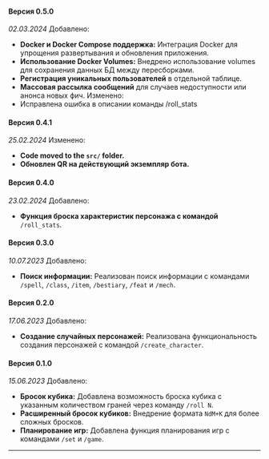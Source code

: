 #### Версия 0.5.0
*02.03.2024*
Добавлено:
- **Docker и Docker Compose поддержка:** Интеграция Docker для упрощения развертывания и обновления приложения.
- **Использование Docker Volumes:** Внедрено использование volumes для сохранения данных БД между пересборками.
- **Регистрация уникальных пользователей** в отдельной таблице.
- **Массовая рассылка сообщений** для случаев недоступности или анонса новых фич.
Изменено:
- Исправлена ошибка в описании команды /roll_stats

#### Версия 0.4.1
*25.02.2024*
Изменено:
- **Code moved to the `src/` folder.**
- **Обновлен QR на действующий экземпляр бота.**

#### Версия 0.4.0
*23.02.2024*
Добавлено:
- **Функция броска характеристик персонажа с командой** `/roll_stats`.

#### Версия 0.3.0
*10.07.2023*
Добавлено:
- **Поиск информации:** Реализован поиск информации с командами `/spell`, `/class`, `/item`, `/bestiary`, `/feat` и `/mech`.

#### Версия 0.2.0 
*17.06.2023*
Добавлено:
- **Создание случайных персонажей:** Реализована функциональность создания персонажей с командой `/create_character`.

#### Версия 0.1.0
*15.06.2023*
Добавлено:
- **Бросок кубика:** Добавлена возможность броска кубика с указанным количеством граней через команду `/roll N`.
- **Расширенный бросок кубиков:** Внедрение формата `NdM+K` для более сложных бросков.
- **Планирование игр:** Добавлена функция планирования игр с командами `/set` и `/game`.

---